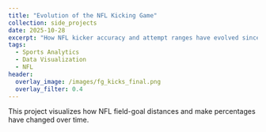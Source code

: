 ```yaml
---
title: "Evolution of the NFL Kicking Game"
collection: side_projects
date: 2025-10-28
excerpt: "How NFL kicker accuracy and attempt ranges have evolved since 1999."
tags:
  - Sports Analytics
  - Data Visualization
  - NFL
header:
  overlay_image: /images/fg_kicks_final.png
  overlay_filter: 0.4
---
```


This project visualizes how NFL field-goal distances and make percentages have changed over time.
